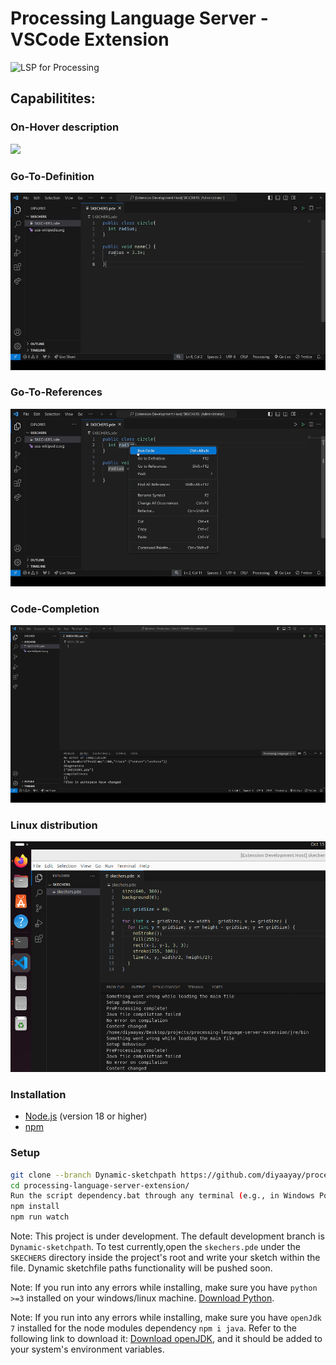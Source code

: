 # Processing Language Server - VSCode Extension

![LSP for Processing](https://img.shields.io/badge/Language%20Server-LS4P-blue?style=flat-square)
<!-- ![Port](https://img.shields.io/badge/Port%20Number-6009-green?style=flat-square)<br /> -->
<!-- [![Build Status](https://img.shields.io/github/actions/workflow/status/yourusername/ls4p/build.yml?branch=main)](https://github.com/yourusername/ls4p/actions) -->

## Capabilitites:

### On-Hover description
![](./assets/fileicons/hover.gif)

### Go-To-Definition
![](./assets/fileicons/gotoDef.gif)

### Go-To-References
![](./assets/fileicons/gotoref.gif)

### Code-Completion
![](./assets//fileicons/2024-09-16%2018-06-18.gif)

### Linux distribution
![](./assets//fileicons/image.png)

### Installation

- [Node.js](https://nodejs.org/) (version 18 or higher)
- [npm](https://www.npmjs.com/)


### Setup

```sh
git clone --branch Dynamic-sketchpath https://github.com/diyaayay/processing-language-server-extension.git
cd processing-language-server-extension/
Run the script dependency.bat through any terminal (e.g., in Windows Powershell, run .\dependency.bat)
npm install
npm run watch
```

Note: This project is under development. The default development branch is `Dynamic-sketchpath`. To test currently,open the `skechers.pde` under the `SKECHERS` directory inside the project's root and write your sketch within the file. Dynamic sketchfile paths functionality will be pushed soon.

Note: If you run into any errors while installing, make sure you have `python >=3` installed on your windows/linux machine.
[Download Python](https://www.python.org/ftp/python/3.13.0/python-3.13.0-amd64.exe).

Note: If you run into any errors while installing, make sure you have `openJdk 7` installed for the node modules dependency 
`npm i java`. Refer to the following link to download it: [Download openJDK](https://github.com/alexkasko/openjdk-unofficial-builds#openjdk-unofficial-installers-for-windows-linux-and-mac-os-x), and it should be added to your system's environment variables.